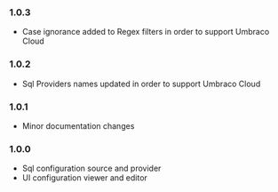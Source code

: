 ### 1.0.3

- Case ignorance added to Regex filters in order to support Umbraco Cloud

### 1.0.2

- Sql Providers names updated in order to support Umbraco Cloud

### 1.0.1

- Minor documentation changes

### 1.0.0

- Sql configuration source and provider
- UI configuration viewer and editor
